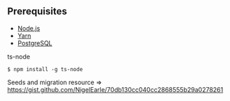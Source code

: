 ## Prerequisites

- [Node.js](https://yarnpkg.com/en/docs/install)
- [Yarn](https://yarnpkg.com/en/docs/install)
- [PostgreSQL](https://www.postgresql.org/download/)

ts-node

    $ npm install -g ts-node

Seeds and migration resource
=> https://gist.github.com/NigelEarle/70db130cc040cc2868555b29a0278261
